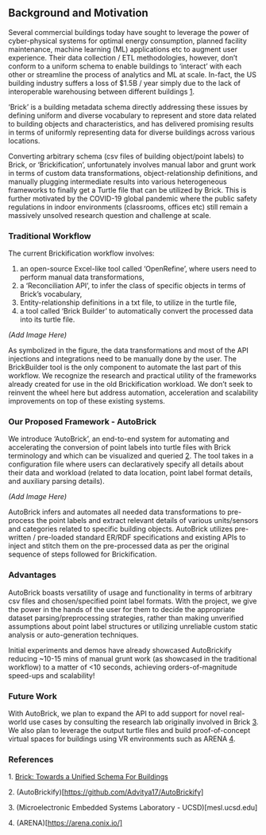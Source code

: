 ## Background and Motivation

Several commercial buildings today have sought to leverage the power of cyber-physical systems for optimal energy consumption, planned facility maintenance, machine learning (ML) applications etc to augment user experience. Their data collection / ETL methodologies, however, don’t conform to a uniform schema to enable buildings to ‘interact’ with each other or streamline the process of analytics and ML at scale. In-fact, the US building industry suffers a loss of $1.5B / year simply due to the lack of interoperable warehousing between different buildings [1](#ref1).

‘Brick’ is a building metadata schema directly addressing these issues by defining uniform and diverse vocabulary to represent and store data related to building objects and characteristics, and has delivered promising results in terms of uniformly representing data for diverse buildings across various locations.

Converting arbitrary schema (csv files of building object/point labels) to Brick, or ‘Brickification’, unfortunately involves manual labor and grunt work in terms of custom data transformations, object-relationship definitions, and manually plugging intermediate results into various heterogeneous frameworks to finally get a Turtle file that can be utilized by Brick. This is further motivated by the COVID-19 global pandemic where the public safety regulations in indoor environments (classrooms, offices etc) still remain a massively unsolved research question and challenge at scale.

### Traditional Workflow

The current Brickification workflow involves:
1. an open-source Excel-like tool called ‘OpenRefine’, where users need to perform manual data transformations,
2. a ‘Reconciliation API’, to infer the class of specific objects in terms of Brick’s vocabulary,
3. Entity-relationship definitions in a txt file, to utilize in the turtle file,
4. a tool called ‘Brick Builder’ to automatically convert the processed data into its turtle file.

*(Add Image Here)*

As symbolized in the figure, the data transformations and most of the API injections and integrations need to be manually done by the user. The BrickBuilder tool is the only component to automate the last part of this workflow. We recognize the research and practical utility of the frameworks already created for use in the old Brickification workload. We don’t seek to reinvent the wheel here but address automation, acceleration and scalability improvements on top of these existing systems.

### Our Proposed Framework - AutoBrick

We introduce ‘AutoBrick’, an end-to-end system for automating and accelerating the conversion of point labels into turtle files with Brick terminology and which can be visualized and queried [2](#ref2). The tool takes in a configuration file where users can declaratively specify all details about their data and workload (related to data location, point label format details, and auxiliary parsing details).

*(Add Image Here)*

AutoBrick infers and automates all needed data transformations to pre-process the point labels and extract relevant details of various units/sensors and categories related to specific building objects. AutoBrick utilizes pre-written / pre-loaded standard ER/RDF specifications and existing APIs to inject and stitch them on the pre-processed data as per the original sequence of steps followed for Brickification.

### Advantages

AutoBrick boasts versatility of usage and functionality in terms of arbitrary csv files and chosen/specified point label formats. With the project, we give the power in the hands of the user for them to decide the appropriate dataset parsing/preprocessing strategies, rather than making unverified assumptions about point label structures or utilizing unreliable custom static analysis or auto-generation techniques.

Initial experiments and demos have already showcased AutoBrickify reducing ~10-15 mins of manual grunt work (as showcased in the traditional workflow) to a matter of <10 seconds, achieving orders-of-magnitude speed-ups and scalability!

### Future Work
With AutoBrick, we plan to expand the API to add support for novel real-world use cases by consulting the research lab originally involved in Brick [3](#ref3). We also plan to leverage the output turtle files and build proof-of-concept virtual spaces for buildings using VR environments such as ARENA [4](#ref4).

### References
1.<a name="ref1"></a> [Brick: Towards a Unified Schema For Buildings](https://brickschema.org/papers/Brick-BuildSys-2016-Balaji.pdf])

2.<a name="ref2"></a> (AutoBrickify)[https://github.com/Advitya17/AutoBrickify]

3.<a name="ref3"></a> (Microelectronic Embedded Systems Laboratory - UCSD)[mesl.ucsd.edu]

4.<a name="ref4"></a> (ARENA)[https://arena.conix.io/]
